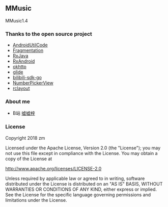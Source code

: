 ## MMusic

MMusic1.4

### Thanks to the open source project
* [AndroidUtilCode](https://github.com/Blankj/AndroidUtilCode)
* [Fragmentation](https://github.com/YoKeyword/Fragmentation)
* [RxJava](https://github.com/ReactiveX/RxJava)
* [RxAndroid](https://github.com/ReactiveX/RxAndroid)
* [okhttp](https://github.com/square/okhttp)
* [glide](https://github.com/bumptech/glide)
* [bilibili-sdk-go](https://github.com/WhiteBlue/bilibili-sdk-go)
* [NumberPickerView](https://github.com/Carbs0126/NumberPickerView)
* [rclayout](https://github.com/GcsSloop/rclayout)

### About me
* B站 [嘘嘘梓](https://space.bilibili.com/134566397/#/)

### License
 Copyright 2018 zm

 Licensed under the Apache License, Version 2.0 (the "License"); you may not use this file except in compliance with the License. You may obtain a copy of the License at

 http://www.apache.org/licenses/LICENSE-2.0

 Unless required by applicable law or agreed to in writing, software distributed under the License is distributed on an "AS IS" BASIS, WITHOUT WARRANTIES OR CONDITIONS OF ANY KIND, either express or implied. See the License for the specific language governing permissions and limitations under the License.
